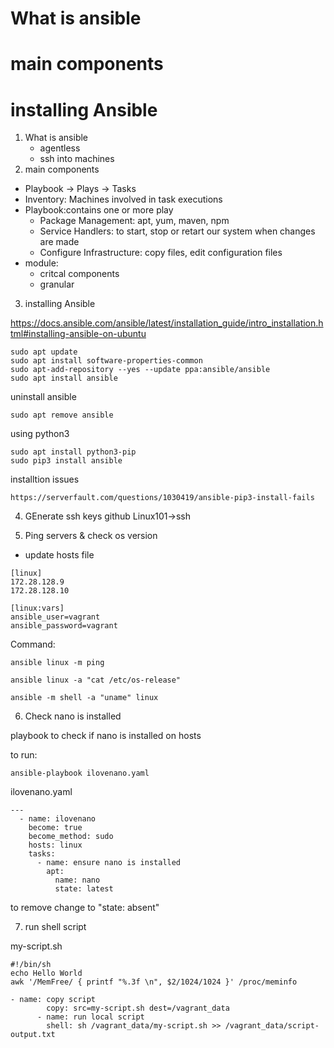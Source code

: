 # What is ansible
# main components
# installing Ansible

1. What is ansible
   * agentless
   * ssh into machines 
2. main components
  * Playbook -> Plays -> Tasks
  * Inventory: Machines involved in task executions
  * Playbook:contains one or more play
      * Package Management: apt, yum, maven, npm
      * Service Handlers: to start, stop or retart our system when changes are made
      * Configure Infrastructure: copy files, edit configuration files
  * module: 
    * critcal components
    * granular
  
3. installing Ansible

https://docs.ansible.com/ansible/latest/installation_guide/intro_installation.html#installing-ansible-on-ubuntu
```
sudo apt update
sudo apt install software-properties-common
sudo apt-add-repository --yes --update ppa:ansible/ansible
sudo apt install ansible
```
uninstall ansible
```
sudo apt remove ansible
```
using python3
```
sudo apt install python3-pip
sudo pip3 install ansible
```

installtion issues
```
https://serverfault.com/questions/1030419/ansible-pip3-install-fails
```

4. GEnerate ssh keys 
github Linux101->ssh

5. Ping servers & check os version
* update hosts file
```
[linux]
172.28.128.9
172.28.128.10

[linux:vars]
ansible_user=vagrant
ansible_password=vagrant
```

Command:
```
ansible linux -m ping

ansible linux -a "cat /etc/os-release"

ansible -m shell -a "uname" linux
```

6. Check nano is installed

playbook to check if nano is installed on hosts

to run: 
```
ansible-playbook ilovenano.yaml
```

ilovenano.yaml
```
---
  - name: ilovenano    
    become: true       
    become_method: sudo
    hosts: linux       
    tasks:
      - name: ensure nano is installed
        apt:
          name: nano
          state: latest
```
to remove change to "state: absent"

7. run shell script

my-script.sh
```
#!/bin/sh
echo Hello World
awk '/MemFree/ { printf "%.3f \n", $2/1024/1024 }' /proc/meminfo
```

```
- name: copy script
        copy: src=my-script.sh dest=/vagrant_data
      - name: run local script
        shell: sh /vagrant_data/my-script.sh >> /vagrant_data/script-output.txt
```
